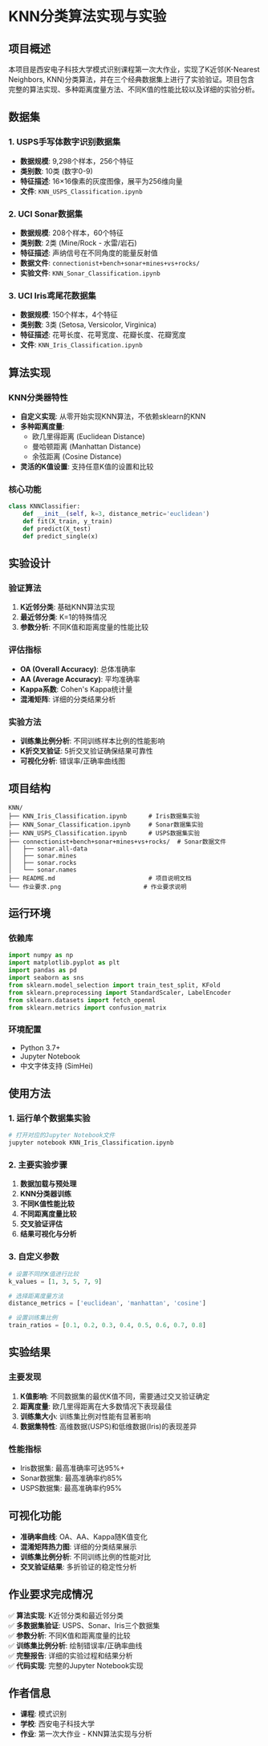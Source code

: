 # KNN分类算法实现与实验

## 项目概述

本项目是西安电子科技大学模式识别课程第一次大作业，实现了K近邻(K-Nearest Neighbors, KNN)分类算法，并在三个经典数据集上进行了实验验证。项目包含完整的算法实现、多种距离度量方法、不同K值的性能比较以及详细的实验分析。

## 数据集

### 1. USPS手写体数字识别数据集

- **数据规模**: 9,298个样本，256个特征
- **类别数**: 10类 (数字0-9)
- **特征描述**: 16×16像素的灰度图像，展平为256维向量
- **文件**: `KNN_USPS_Classification.ipynb`

### 2. UCI Sonar数据集

- **数据规模**: 208个样本，60个特征
- **类别数**: 2类 (Mine/Rock - 水雷/岩石)
- **特征描述**: 声纳信号在不同角度的能量反射值
- **数据文件**: `connectionist+bench+sonar+mines+vs+rocks/`
- **实验文件**: `KNN_Sonar_Classification.ipynb`

### 3. UCI Iris鸢尾花数据集

- **数据规模**: 150个样本，4个特征
- **类别数**: 3类 (Setosa, Versicolor, Virginica)
- **特征描述**: 花萼长度、花萼宽度、花瓣长度、花瓣宽度
- **文件**: `KNN_Iris_Classification.ipynb`

## 算法实现

### KNN分类器特性

- **自定义实现**: 从零开始实现KNN算法，不依赖sklearn的KNN
- **多种距离度量**:
  - 欧几里得距离 (Euclidean Distance)
  - 曼哈顿距离 (Manhattan Distance)  
  - 余弦距离 (Cosine Distance)
- **灵活的K值设置**: 支持任意K值的设置和比较

### 核心功能

```python
class KNNClassifier:
    def __init__(self, k=3, distance_metric='euclidean')
    def fit(X_train, y_train)
    def predict(X_test)
    def predict_single(x)
```

## 实验设计

### 验证算法

1. **K近邻分类**: 基础KNN算法实现
2. **最近邻分类**: K=1的特殊情况
3. **参数分析**: 不同K值和距离度量的性能比较

### 评估指标

- **OA (Overall Accuracy)**: 总体准确率
- **AA (Average Accuracy)**: 平均准确率
- **Kappa系数**: Cohen's Kappa统计量
- **混淆矩阵**: 详细的分类结果分析

### 实验方法

- **训练集比例分析**: 不同训练样本比例的性能影响
- **K折交叉验证**: 5折交叉验证确保结果可靠性
- **可视化分析**: 错误率/正确率曲线图

## 项目结构

```
KNN/
├── KNN_Iris_Classification.ipynb      # Iris数据集实验
├── KNN_Sonar_Classification.ipynb     # Sonar数据集实验  
├── KNN_USPS_Classification.ipynb      # USPS数据集实验
├── connectionist+bench+sonar+mines+vs+rocks/  # Sonar数据文件
│   ├── sonar.all-data
│   ├── sonar.mines
│   ├── sonar.rocks
│   └── sonar.names
├── README.md                          # 项目说明文档
└── 作业要求.png                       # 作业要求说明
```

## 运行环境

### 依赖库

```python
import numpy as np
import matplotlib.pyplot as plt
import pandas as pd
import seaborn as sns
from sklearn.model_selection import train_test_split, KFold
from sklearn.preprocessing import StandardScaler, LabelEncoder
from sklearn.datasets import fetch_openml
from sklearn.metrics import confusion_matrix
```

### 环境配置

- Python 3.7+
- Jupyter Notebook
- 中文字体支持 (SimHei)

## 使用方法

### 1. 运行单个数据集实验

```bash
# 打开对应的Jupyter Notebook文件
jupyter notebook KNN_Iris_Classification.ipynb
```

### 2. 主要实验步骤

1. **数据加载与预处理**
2. **KNN分类器训练**
3. **不同K值性能比较**
4. **不同距离度量比较**
5. **交叉验证评估**
6. **结果可视化与分析**

### 3. 自定义参数

```python
# 设置不同的K值进行比较
k_values = [1, 3, 5, 7, 9]

# 选择距离度量方法
distance_metrics = ['euclidean', 'manhattan', 'cosine']

# 设置训练集比例
train_ratios = [0.1, 0.2, 0.3, 0.4, 0.5, 0.6, 0.7, 0.8]
```

## 实验结果

### 主要发现

1. **K值影响**: 不同数据集的最优K值不同，需要通过交叉验证确定
2. **距离度量**: 欧几里得距离在大多数情况下表现最佳
3. **训练集大小**: 训练集比例对性能有显著影响
4. **数据集特性**: 高维数据(USPS)和低维数据(Iris)的表现差异

### 性能指标

- Iris数据集: 最高准确率可达95%+
- Sonar数据集: 最高准确率约85%
- USPS数据集: 最高准确率约95%

## 可视化功能

- **准确率曲线**: OA、AA、Kappa随K值变化
- **混淆矩阵热力图**: 详细的分类结果展示
- **训练集比例分析**: 不同训练比例的性能对比
- **交叉验证结果**: 多折验证的稳定性分析

## 作业要求完成情况

✅ **算法实现**: K近邻分类和最近邻分类  
✅ **多数据集验证**: USPS、Sonar、Iris三个数据集  
✅ **参数分析**: 不同K值和距离度量的比较  
✅ **训练集比例分析**: 绘制错误率/正确率曲线  
✅ **完整报告**: 详细的实验过程和结果分析  
✅ **代码实现**: 完整的Jupyter Notebook实现  

## 作者信息

- **课程**: 模式识别
- **学校**: 西安电子科技大学
- **作业**: 第一次大作业 - KNN算法实现与分析

# 
